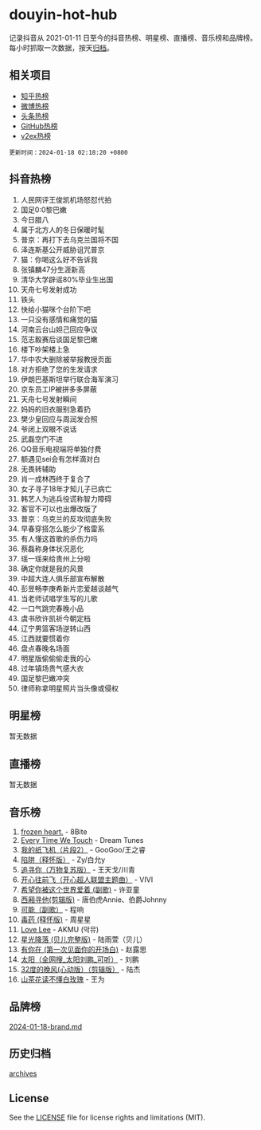 # douyin-hot-hub

记录抖音从 2021-01-11 日至今的抖音热榜、明星榜、直播榜、音乐榜和品牌榜。每小时抓取一次数据，按天[归档](archives)。

## 相关项目

- [知乎热榜](https://github.com/lonnyzhang423/zhihu-hot-hub)
- [微博热榜](https://github.com/lonnyzhang423/weibo-hot-hub)
- [头条热榜](https://github.com/lonnyzhang423/toutiao-hot-hub)
- [GitHub热榜](https://github.com/lonnyzhang423/github-hot-hub)
- [v2ex热榜](https://github.com/lonnyzhang423/v2ex-hot-hub)


`更新时间：2024-01-18 02:18:20 +0800`

## 抖音热榜

1. 人民网评王俊凯机场怒怼代拍
1. 国足0:0黎巴嫩
1. 今日腊八
1. 属于北方人的冬日保暖时髦
1. 普京：再打下去乌克兰国将不国
1. 泽连斯基公开威胁诅咒普京
1. 猫：你喝这么好不告诉我
1. 张镇麟47分生涯新高
1. 清华大学辟谣80%毕业生出国
1. 天舟七号发射成功
1. 铁头
1. 快给小猫咪个台阶下吧
1. 一只没有感情和痛觉的猫
1. 河南云台山妲己回应争议
1. 范志毅赛后谈国足黎巴嫩
1. 楼下吵架楼上急
1. 华中农大删除被举报教授页面
1. 对方拒绝了您的生发请求
1. 伊朗巴基斯坦举行联合海军演习
1. 京东员工IP被拼多多屏蔽
1. 天舟七号发射瞬间
1. 妈妈的旧衣服别急着扔
1. 樊少皇回应与周润发合照
1. 爷闭上双眼不说话
1. 武磊空门不进
1. QQ音乐电视端将单独付费
1. 额遇见sei会有怎样滴对白
1. 无畏转辅助
1. 肖一成林西终于复合了
1. 女子寻子18年才知儿子已病亡
1. 韩艺人为逃兵役谎称智力障碍
1. 客官不可以也出爆改版了
1. 普京：乌克兰的反攻彻底失败
1. 早春穿搭怎么能少了格雷系
1. 有人懂这首歌的杀伤力吗
1. 蔡磊称身体状况恶化
1. 瑶一瑶来给贵州上分啦
1. 确定你就是我的风景
1. 中超大连人俱乐部宣布解散
1. 彭昱畅李庚希新片恋爱越谈越气
1. 当老师试唱学生写的儿歌
1. 一口气跳完春晚小品
1. 虞书欣许凯祈今朝定档
1. 辽宁男篮客场逆转山西
1. 江西就要惯着你
1. 盘点春晚名场面
1. 明星版偷偷偷走我的心
1. 过年镇场贵气感大衣
1. 国足黎巴嫩冲突
1. 律师称拿明星照片当头像或侵权

## 明星榜

暂无数据

## 直播榜

暂无数据

## 音乐榜

1. [frozen heart.](https://sf3-cdn-tos.douyinstatic.com/obj/tos-cn-ve-2774/oIIWJfyjIACZA9zQMtnJ6hQQhFC4vhCupoRBsO) - 8Bite
1. [Every Time We Touch](https://sf86-cdn-tos.douyinstatic.com/obj/tos-cn-ve-2774/ogN6lUKQeBBfEVhIOMikG1CcJjugxk1tztZyhP) - Dream Tunes
1. [我的纸飞机（片段2）](https://sf3-cdn-tos.douyinstatic.com/obj/tos-cn-ve-2774/oM2ZrKcg2CD5AeRB2gkeXOFB1IxAGJdZPazYHf) - GooGoo/王之睿
1. [陷阱（释怀版）](https://sf3-cdn-tos.douyinstatic.com/obj/tos-cn-ve-2774/oE8C21LeZrzKLDFfQYgMzx4GAIHageG5IzayY7) - Zy/白允y
1. [追寻你（万物复苏版）](https://sf86-cdn-tos.douyinstatic.com/obj/tos-cn-ve-2774/oYeAZJsbjIDit9APmBg8u6uDUQnHmoCf3gbo74) - 王天戈/川青
1. [开心往前飞（开心超人联盟主题曲）](https://sf86-cdn-tos.douyinstatic.com/obj/tos-cn-ve-2774/9d8fb7c82cf1421fb93a9fe925275e0a) - VIVI
1. [希望你被这个世界爱着 (副歌)](https://sf3-cdn-tos.douyinstatic.com/obj/tos-cn-ve-2774/oUHCmWQfZlE3QQBKBeD8rCFLpJzPgCpImhsxMt) - 许亚童
1. [西厢寻他(剪辑版)](https://sf86-cdn-tos.douyinstatic.com/obj/tos-cn-ve-2774/oUsAVfAQKlRNxEv5qxvIB8o5qmIWUcXbzJKJhw) - 唐伯虎Annie、伯爵Johnny
1. [可能（副歌）](https://sf86-cdn-tos.douyinstatic.com/obj/tos-cn-ve-2774/cde1731888894259b333569393c2fb51) - 程响
1. [毒药 (释怀版)](https://sf6-cdn-tos.douyinstatic.com/obj/tos-cn-ve-2774/oYILMEAzspdZBIzy4frJNB8ZHPHWAhiwowd4Ad) - 周星星
1. [Love Lee](https://sf86-cdn-tos.douyinstatic.com/obj/tos-cn-ve-2774/o05GbkJGbCBTdDnMtB0fwOYgkeZp23vrWQDQBS) - AKMU (악뮤)
1. [星光降落 (贝儿完整版)](https://sf86-cdn-tos.douyinstatic.com/obj/tos-cn-ve-2774/okwB9hAwyAtsFFkFBzAX1hOOfQuIoMNs0W2Mwr) - 陆雨萱（贝儿）
1. [有你在 (第一次见面你的开场白)](https://sf3-cdn-tos.douyinstatic.com/obj/tos-cn-ve-2774/oAthrQ3ClJBfI57uBoFEgNDYtNCZ0TSYQQfxQ0) - 赵露思
1. [太阳（全网搜_太阳刘鹏_可听）](https://sf3-cdn-tos.douyinstatic.com/obj/tos-cn-ve-2774/ogWbyIQnlBFImVbeDocRdCIYtBHlbJXgfZMvgz) - 刘鹏
1. [32度的晚风(心动版）（剪辑版）](https://sf86-cdn-tos.douyinstatic.com/obj/tos-cn-ve-2774/owNyabsyWdzUulxhoJfK8IBXgp0UMQAHpvGh2B) - 陆杰
1. [山茶花读不懂白玫瑰](https://sf3-cdn-tos.douyinstatic.com/obj/tos-cn-ve-2774/osfn8B7DktrRHEPJgPCfDbw7QDQEkwC16BxZg9) - 王为

## 品牌榜

[2024-01-18-brand.md](archives/2024-01-18-brand.md)

## 历史归档

[archives](archives)

## License

See the [LICENSE](LICENSE) file for license rights and limitations (MIT).
